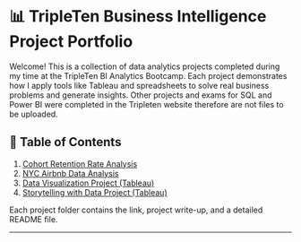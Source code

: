 # 📊 TripleTen Business Intelligence Project Portfolio

Welcome! This is a collection of data analytics projects completed during my time at the TripleTen BI Analytics Bootcamp. Each project demonstrates how I apply tools like Tableau and spreadsheets to solve real business problems and generate insights.
Other projects and exams for SQL and Power BI were completed in the Tripleten website therefore are not files to be uploaded.

## 📁 Table of Contents

1. [Cohort Retention Rate Analysis](./Cohort_Retention)
2. [NYC Airbnb Data Analysis](./NYC_Airbnb_Analysis)
3. [Data Visualization Project (Tableau)](./Tableau_Visualization)
4. [Storytelling with Data Project (Tableau)](./Tableau_Storytelling)

Each project folder contains the link, project write-up, and a detailed README file.

---
